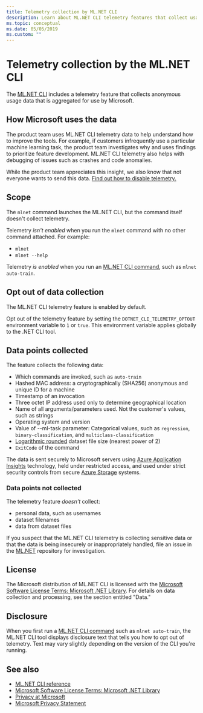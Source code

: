 ```yaml
---
title: Telemetry collection by ML.NET CLI
description: Learn about ML.NET CLI telemetry features that collect usage information for analysis, which data is collected, and how to disable it. Also, find links to the .NET license agreement and information about Microsoft GDPR compliance.
ms.topic: conceptual
ms.date: 05/05/2019
ms.custom: ""
---
```


# Telemetry collection by the ML.NET CLI

The [ML.NET CLI](http://aka.ms/mlnet-cli) includes a telemetry feature that collects anonymous usage data that is aggregated for use by Microsoft.

## How Microsoft uses the data

The product team uses ML.NET CLI telemetry data to help understand how to improve the tools. For example, if customers infrequently use a particular machine learning task, the product team investigates why and uses findings to prioritize feature development. ML.NET CLI telemetry also helps with debugging of issues such as crashes and code anomalies. 

While the product team appreciates this insight, we also know that not everyone wants to send this data. [Find out how to disable telemetry.](#opt-out-of-data-collection)

## Scope

The `mlnet` command launches the ML.NET CLI, but the command itself doesn't collect telemetry.

Telemetry *isn't enabled* when you run the `mlnet` command with no other command attached. For example:

- `mlnet`
- `mlnet --help`

Telemetry *is enabled* when you run an [ML.NET CLI command](../reference/ml-net-cli-reference.md), such as `mlnet auto-train`.

## Opt out of data collection

The ML.NET CLI telemetry feature is enabled by default.

Opt out of the telemetry feature by setting the `DOTNET_CLI_TELEMETRY_OPTOUT` environment variable to `1` or `true`. This environment variable applies globally to the .NET CLI tool.

## Data points collected

The feature collects the following data:

- Which commands are invoked, such as `auto-train`
- Hashed MAC address: a cryptographically (SHA256) anonymous and unique ID for a machine
- Timestamp of an invocation
- Three octet IP address used only to determine geographical location
- Name of all arguments/parameters used. Not the customer's values, such as strings
- Operating system and version
- Value of --ml-task parameter: Categorical values, such as `regression`, `binary-classification`, and `multiclass-classification`
- [Logarithmic rounded](https://en.wikipedia.org/wiki/Rounding#Rounding_to_a_specified_power) dataset file size (nearest power of 2)
- `ExitCode` of the command

The data is sent securely to Microsoft servers using [Azure Application Insights](https://azure.microsoft.com/services/application-insights/) technology, held under restricted access, and used under strict security controls from secure [Azure Storage](https://azure.microsoft.com/services/storage/) systems.

### Data points not collected
The telemetry feature *doesn't* collect:
- personal data, such as usernames
- dataset filenames
- data from dataset files

If you suspect that the ML.NET CLI telemetry is collecting sensitive data or that the data is being insecurely or inappropriately handled, file an issue in the [ML.NET](https://github.com/dotnet/machinelearning) repository for investigation.

## License

The Microsoft distribution of ML.NET CLI is licensed with the [Microsoft Software License Terms: Microsoft .NET Library](https://aka.ms/dotnet-core-eula). For details on data collection and processing, see the section entitled "Data."

## Disclosure

When you first run a [ML.NET CLI command](../reference/ml-net-cli-reference.md) such as `mlnet auto-train`, the ML.NET CLI tool displays disclosure text that tells you how to opt out of telemetry. Text may vary slightly depending on the version of the CLI you're running.

## See also
- [ML.NET CLI reference](../reference/ml-net-cli-reference.md)
- [Microsoft Software License Terms: Microsoft .NET Library](https://aka.ms/dotnet-core-eula)
- [Privacy at Microsoft](https://www.microsoft.com/en-us/trustcenter/privacy/)
- [Microsoft Privacy Statement](https://privacy.microsoft.com/en-us/privacystatement)
